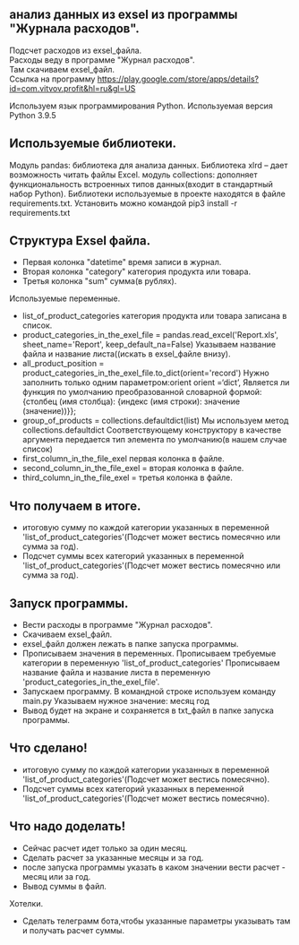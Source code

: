 ## анализ данных из exsel из программы "Журнала расходов".  
Подсчет расходов из exsel_файла.  
Расходы веду в программе "Журнал расходов".  
Там скачиваем exsel_файл.  
Ссылка на программу https://play.google.com/store/apps/details?id=com.vitvov.profit&hl=ru&gl=US  


Используем язык программирования Python.
Используемая версия Python 3.9.5

## Используемые библиотеки.
Модуль pandas: библиотека для анализа данных.
Библиотека xlrd – дает возможность читать файлы Excel.
модуль collections: дополняет функциональность встроенных типов данных(входит в стандартный набор Python).
Библиотеки используемые в проекте находятся в файле requirements.txt.
Установить можно командой pip3 install -r requirements.txt


## Структура Exsel файла.
* Первая колонка "datetime" время записи в журнал.
* Вторая колонка "category" категория продукта или товара.
* Третья колонка "sum" сумма(в рублях).

Используемые переменные.
* list_of_product_categories категория продукта или товара записана в список.
* product_categories_in_the_exel_file = pandas.read_excel('Report.xls', sheet_name='Report', keep_default_na=False)
    Указываем название файла и название листа((искать в exsel_файле внизу).
* all_product_position = product_categories_in_the_exel_file.to_dict(orient='record')
    Нужно заполнить только одним параметром:orient
    orient =‘dict’, Является ли функция по умолчанию преобразованной словарной формой: {столбец (имя столбца): {индекс (имя строки): значение (значение))}};
* group_of_products = collections.defaultdict(list) 
    Мы используем метод  collections.defaultdict
    Соответствующему конструктору в качестве аргумента передается тип элемента по умолчанию(в нашем случае список)
* first_column_in_the_file_exel первая колонка в файле.
* second_column_in_the_file_exel = вторая колонка в файле.
* third_column_in_the_file_exel = третья колонка в файле.

## Что получаем в итоге.
* итоговую сумму по каждой категории указанных в переменной 'list_of_product_categories'(Подсчет может вестись помесячно или сумма за год).
* Подсчет суммы всех категорий указанных в переменной 'list_of_product_categories'(Подсчет может вестись помесячно или сумма за год).

## Запуск программы.
* Вести расходы в программе "Журнал расходов".
* Скачиваем exsel_файл.
* exsel_файл должен лежать в папке запуска программы.
* Прописываем значения в переменных.
    Прописываем требуемые категории в переменную 'list_of_product_categories'
    Прописываем название файла и название листа в переменную 'product_categories_in_the_exel_file'.
* Запускаем программу.
    В командной строке используем команду main.py
    Указываем нужное значение:
    месяц 
    год
* Вывод будет на экране и сохраняется в txt_файл в папке запуска программы.

## Что сделано!
* итоговую сумму по каждой категории указанных в переменной 'list_of_product_categories'(Подсчет может вестись помесячно).
* Подсчет суммы всех категорий указанных в переменной 'list_of_product_categories'(Подсчет может вестись помесячно).

## Что надо доделать!
* Сейчас расчет идет только за один месяц.
* Сделать расчет за указанные месяцы и за год.
* после запуска программы указать в каком значении вести расчет - месяц или за год.
* Вывод суммы в файл.

Хотелки.
* Сделать телеграмм бота,чтобы указанные параметры указывать там и получать расчет суммы.